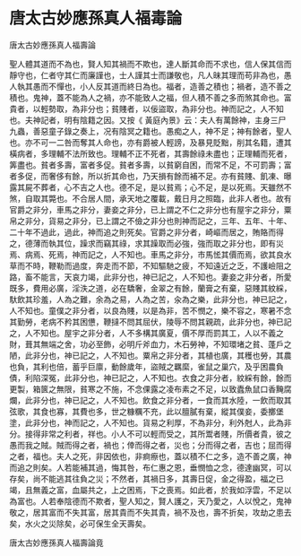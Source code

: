 # 唐太古妙應孫真人福毒論

唐太古妙應孫真人福壽論

聖人體其道而不為也，賢人知其禍而不欺也，達人斷其命而不求也，信人保其信而靜守也，仁者守其仁而廉謹也，士人謹其士而謙敬也，凡人昧其理而苟非為也，愚人執其愚而不憚也，小人反其道而終日為也。福者，造善之積也；禍者，造不善之積也。鬼神，蓋不能為人之禍，亦不能致人之福，但人積不善之多而煞其命也。富貴者，以輕勢取，為非分也；貧賤者，以佞盜取，為非分也。神而記之，人不知也。夫神記者，明有陰籍之因。又按《 黃庭內景》云：夫人有萬餘神，主身三尸九蟲，善惡童子錄之奏上，况有陰冥之籍也。愚痴之人，神不足；神有餘者，聖人也。亦不可一二咎而奪其人命也，亦有爵被人輕謗，及暴見貶黜，削其名籍，遭其橫病者，多理輔不法所致也。理輔不正不死者，其壽餘祿未盡也；正理輔而死者，筭盡也。貧者多壽，富者多促。貧者多壽，以貧窮自困，而常不足，不可罰壽；富者多促，而奢侈有餘，所以折其命也，乃天損有餘而補不足。亦有貧賤、飢凍、曝露其屍不葬者，心不吉之人也。德不足，是以貧焉；心不足，是以死焉。天雖然不煞，自取其斃也。不合居人間，承天地之覆載，戴日月之照臨，此非人者也。故有官爵之非分，車馬之非分，妻妾之非分，已上謂之不仁之非分也有屋宇之非分，粟帛之非分，貨易之非分，已上謂之不儉之非分也則神而記之，三年、五年、十年、二十年不過此，過此，神而追之則死矣。官爵之非分者，崎嶇而居之，賄賂而得之，德薄而執其位，躁求而竊其祿，求其躁取而必強，強而取之非分也，即有災焉、病焉、死焉，神而記之，人不知也。車馬之非分，市馬恡其價而焉，欲其良水草而不時，鞭勒而過度，奔走而不節，不知驅馳之疲，不知遠近之乏，不護嶮阻之路，畜不能言，天哀力竭，此非分也，神已記之，人不知也。妻妾之非分者，所愛既多，費用必廣，淫泆之道，必在驕奢，金翠之有餘，蘭膏之有棄，惡賤其紋綵，馱飲其珍羞，人為之難，余為之易，人為之苦，汆為之樂，此非分也，神已記之，人不知也。童僕之非分者，以良為賤，以是為非，苦不憫之，樂不容之，寒暑不念其勤勞，老病不矜其困憊，鞭撻不問其屈伏，陵辱不問其親疏，此非分也，神已記之，人不知也。屋宇之非分者，人不多構其廣夏，價不厚而罰其工，人以不義之財，葺其無端之舍，功必至飾，必明斤斧血力，木石勞神，不知環堵之貧、蓬戶之陋，此非分也，神已記之，人不知也。粟帛之非分者，其植也廣，其穫也勞，其農也負，其利也倍，蓄乎巨廪，動餘歲年，盜賊之羈縻，雀鼠之巢穴，及乎困農負債，利陷深冤，此非分也，神已記之，人不知也。衣食之非分者，紋綵有餘，餘而更製，箱篋之無限，貧寒之不施，不念倮露之凌布素之不足，以致蠹魚鼠口香黤腐爛，此非分也，神已記之，人不知也。飲食之非分者，一食而其水陸，一飲而取其弦歌，其食也寡，其費也多，世之糠糲不充，此以膻膩有棄，縱其僕妾，委擲堡塗，此非分也，神而記之，人不知也。貨易之利厚，不為非分，利外尅人，此為非分。接得非常之利者，祥也。小人不可以輕而受之，其所鬻者賤，所價者貴，彼之愚而我之賊。賊而得之者，禍也；倖而得之者，災也；分而得之者，吉也；屈而得之者，福也。夫人之死，非因依也，非痾瘵也，蓋以積不仁之多，造不善之廣，神而追之則矣。人若能補其過，悔其咎，布仁惠之恩，垂憫恤之念，德達幽冥，可以存矣，尚不能逃其往負之災；不然者，其禍日多，其壽日促，金之得盈，福之已竭，且無義之富，血屬共之，上之困焉，下之喪焉。如此者，於我如浮雲，不足以為富也。人若奉陰德而不欺者，聖人知之，賢人護之，天乃愛之，人以悅之，鬼神敬之，居其富而不失其富，居其貴而不失其貴，禍不及也，壽不折矣，攻劫之患去矣，水火之災除矣，必可保生全天壽矣。

唐太古妙應孫真人福壽論竟
